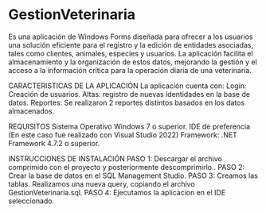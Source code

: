 # GestionVeterinaria
Es una aplicación de Windows Forms diseñada para ofrecer a los usuarios una solución eficiente para el registro y la edición de entidades asociadas, tales como clientes, animales, especies y usuarios. La aplicación facilita el almacenamiento y la organización de estos datos, mejorando la gestión y el acceso a la información crítica para la operación diaria de una veterinaria.

CARACTERISTICAS DE LA APLICACIÓN
La aplicación cuenta con:
Login: Creación de usuarios.
Altas: registro de nuevas identidades en la base de datos.
Reportes: Se realizaron 2 reportes distintos basados en los datos almacenados.

REQUISITOS
Sistema Operativo Windows 7 o superior.
IDE de preferencia (En este caso fue realizado con Visual Studio 2022)
Framework: .NET Framework 4.7.2 o superior.

INSTRUCCIONES DE INSTALACIÓN
PASO 1: Descargar el archivo comprimido con el proyecto y posteriormente descomprimirlo..
PASO 2: Crear la base de datos en el SQL Management Studio.
PASO 3: Creamos las tablas. Realizamos una nueva query, copiando el archivo GestionVeterinaria.sql.
PASO 4: Ejecutamos la aplicacion en el IDE seleccionado.
